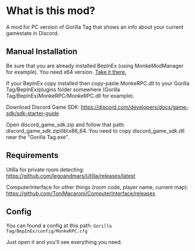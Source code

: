 # What is this mod?
A mod for PC version of Gorilla Tag that shows an info about your current gamestate in Discord.

## Manual Installation
Be sure that you are already installed BepInEx (using MonkeModManager for example). You need x64 version. [Take it there.](https://github.com/BepInEx/BepInEx/releases)

If your BepInEx copy installed then copy-paste MonkeRPC.dll to your Gorilla Tag/BepInEx/plugins folder somewhere (Gorilla Tag/BepInEx/MonkeRPC/MonkeRPC.dll for example).

Download Discord Game SDK: https://discord.com/developers/docs/game-sdk/sdk-starter-guide

Open discord_game_sdk.zip and follow that path: discord_game_sdk.zip\lib\x86_64. You need to copy discord_game_sdk.dll near the "Gorilla Tag.exe".

## Requirements
Utilla for private room detecting: https://github.com/legoandmars/Utilla/releases/latest

ComputerInterface for other things (room code, player name, current map): https://github.com/ToniMacaroni/ComputerInterface/releases

## Config

You can found a config at this path: `Gorilla Tag/BepInEx/config/MonkeRPC.cfg`

Just open it and you'll see everything you need.
